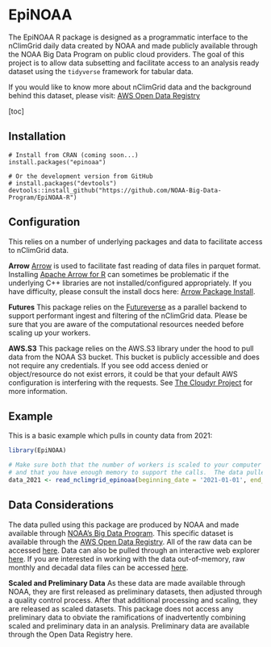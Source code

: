 
<!-- README.md is generated from README.Rmd. Please edit that file -->

# EpiNOAA

<!-- badges: start -->
<!-- badges: end -->

The EpiNOAA R package is designed as a programmatic interface to the
nClimGrid daily data created by NOAA and made publicly available through
the NOAA Big Data Program on public cloud providers. The goal of this
project is to allow data subsetting and facilitate access to an analysis
ready dataset using the `tidyverse` framework for tabular data.

If you would like to know more about nClimGrid data and the background
behind this dataset, please visit: [AWS Open Data
Registry](https://registry.opendata.aws/noaa-nclimgrid/)

\[toc\]

## Installation

    # Install from CRAN (coming soon...)
    install.packages("epinoaa")

    # Or the development version from GitHub
    # install.packages("devtools")
    devtools::install_github("https://github.com/NOAA-Big-Data-Program/EpiNOAA-R")

## Configuration

This relies on a number of underlying packages and data to facilitate
access to nClimGrid data.

**Arrow** [Arrow](https://arrow.apache.org/) is used to facilitate fast
reading of data files in parquet format. Installing [Apache Arrow for
R](https://arrow.apache.org/docs/r/) can sometimes be problematic if the
underlying C++ libraries are not installed/configured appropriately. If
you have difficulty, please consult the install docs here: [Arrow
Package Install](https://arrow.apache.org/docs/r/articles/install.html).

**Futures** This package relies on the
[Futureverse](https://www.futureverse.org/) as a parallel backend to
support performant ingest and filtering of the nClimGrid data. Please be
sure that you are aware of the computational resources needed before
scaling up your workers.

**AWS.S3** This package relies on the AWS.S3 library under the hood to
pull data from the NOAA S3 bucket. This bucket is publicly accessible
and does not require any credentials. If you see odd access denied or
object/resource do not exist errors, it could be that your default AWS
configuration is interfering with the requests. See [The Cloudyr
Project](https://cloudyr.github.io/) for more information.

## Example

This is a basic example which pulls in county data from 2021:

``` r
library(EpiNOAA)

# Make sure both that the number of workers is scaled to your computer
# and that you have enough memory to support the calls.  The data pulled below are ~100mb
data_2021 <- read_nclimgrid_epinoaa(beginning_date = '2021-01-01', end_date = '2021-12-31', workers = 10)
```

## Data Considerations

The data pulled using this package are produced by NOAA and made
available through [NOAA’s Big Data
Program](https://www.noaa.gov/information-technology/big-data). This
specific dataset is available through the [AWS Open Data
Registry](https://registry.opendata.aws/noaa-nclimgrid/). All of the raw
data can be accessed
[here](https://noaa-nclimgrid-daily-pds.s3.amazonaws.com/index.html).
Data can also be pulled through an interactive web explorer
[here](http://shiny-app-lb-db29d17-1318539185.us-east-1.elb.amazonaws.com/arc-nclimgrid-downloader/).
If you are interested in working with the data out-of-memory, raw
monthly and decadal data files can be accessed
[here](https://noaa-nclimgrid-daily-pds.s3.amazonaws.com/index.html#EpiNOAA/).

**Scaled and Preliminary Data** As these data are made available through
NOAA, they are first released as preliminary datasets, then adjusted
through a quality control process. After that additional processing and
scaling, they are released as scaled datasets. This package does not
access any preliminary data to obviate the ramifications of
inadvertently combining scaled and preliminary data in an analysis.
Preliminary data are available through the Open Data Registry here.
